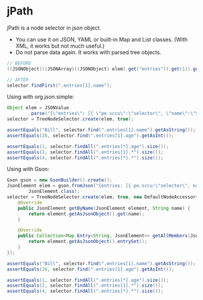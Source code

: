 jPath
=====

jPath is a node selector in json object.

* You can use it on JSON, YAML or built-in Map and List classes. (With XML, it works but not much useful.)
* Do not parse data again. It works with parsed tree objects.

```java
// BEFORE
((JSONObject)((JSONArray)((JSONObject) elem).get("entries")).get(1)).get("name");

// AFTER
selector.findFirst(".entries[1].name");
```

Using with org.json.simple:
```java
Object elem = JSONValue
        .parse("{\"entries\": [{ \"pe.sccu\":\"selector\", \"name\":\"Steve\" }, {\"name\":\"Bill\", \"age\":26}]}");
selector = TreeNodeSelector.create(elem, true);

assertEquals("Bill", selector.find(".entries[1].name").getAsString());
assertEquals(26, selector.find(".entries[1].age").getAsInt());

assertEquals(1, selector.findAll(".entries[*].age").size());
assertEquals(2, selector.findAll(".entries[1].*").size());
assertEquals(4, selector.findAll(".entries[*].*").size());
```

Using with Gson:
```java
Gson gson = new GsonBuilder().create();
JsonElement elem = gson.fromJson("{entries: [{ pe.sccu:\"selector\", name:\"Steve\" }, {name:\"Bill\", age:26}]}",
        JsonElement.class);
selector = TreeNodeSelector.create(elem, true, new DefaultNodeAccessor<JsonElement>() {
    @Override
    public JsonElement getByName(JsonElement element, String name) {
        return element.getAsJsonObject().get(name);
    }

    @Override
    public Collection<Map.Entry<String, JsonElement>> getAllMembers(JsonElement element) {
        return element.getAsJsonObject().entrySet();
    }
});

assertEquals("Bill", selector.find(".entries[1].name").getAsString());
assertEquals(26, selector.find(".entries[1].age").getAsInt());

assertEquals(1, selector.findAll(".entries[*].age").size());
assertEquals(2, selector.findAll(".entries[1].*").size());
assertEquals(4, selector.findAll(".entries[*].*").size());
```
